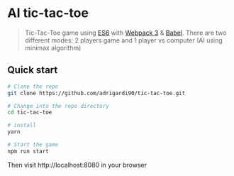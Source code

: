 # AI tic-tac-toe
> Tic-Tac-Toe game using [ES6](http://es6-features.org/#Constants) with [Webpack 3](https://webpack.js.org/configuration/) &amp; [Babel](https://babeljs.io/). There are two different modes: 2 players game and 1 player vs computer (AI using minimax algorithm)

## Quick start

```bash
# Clone the repo
git clone https://github.com/adrigardi90/tic-tac-toe.git

# Change into the repo directory
cd tic-tac-toe

# install
yarn 

# Start the game
npm run start

```

Then visit http://localhost:8080 in your browser

